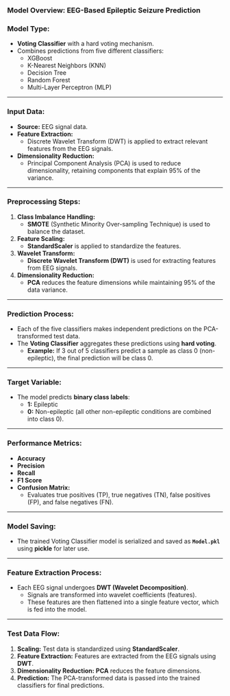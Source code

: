 ### Model Overview: EEG-Based Epileptic Seizure Prediction

### Model Type:
- **Voting Classifier** with a hard voting mechanism.
- Combines predictions from five different classifiers:
  - XGBoost
  - K-Nearest Neighbors (KNN)
  - Decision Tree
  - Random Forest
  - Multi-Layer Perceptron (MLP)

---

### Input Data:
- **Source:** EEG signal data.
- **Feature Extraction:** 
  - Discrete Wavelet Transform (DWT) is applied to extract relevant features from the EEG signals.
- **Dimensionality Reduction:**
  - Principal Component Analysis (PCA) is used to reduce dimensionality, retaining components that explain 95% of the variance.

---

### Preprocessing Steps:
1. **Class Imbalance Handling:**
   - **SMOTE** (Synthetic Minority Over-sampling Technique) is used to balance the dataset.
2. **Feature Scaling:**
   - **StandardScaler** is applied to standardize the features.
3. **Wavelet Transform:**
   - **Discrete Wavelet Transform (DWT)** is used for extracting features from EEG signals.
4. **Dimensionality Reduction:**
   - **PCA** reduces the feature dimensions while maintaining 95% of the data variance.

---

### Prediction Process:
- Each of the five classifiers makes independent predictions on the PCA-transformed test data.
- The **Voting Classifier** aggregates these predictions using **hard voting**.
  - **Example:** If 3 out of 5 classifiers predict a sample as class 0 (non-epileptic), the final prediction will be class 0.

---

### Target Variable:
- The model predicts **binary class labels**:
  - **1:** Epileptic
  - **0:** Non-epileptic (all other non-epileptic conditions are combined into class 0).

---

### Performance Metrics:
- **Accuracy**
- **Precision**
- **Recall**
- **F1 Score**
- **Confusion Matrix:**
  - Evaluates true positives (TP), true negatives (TN), false positives (FP), and false negatives (FN).

---

### Model Saving:
- The trained Voting Classifier model is serialized and saved as **`Model.pkl`** using **pickle** for later use.

---

### Feature Extraction Process:
- Each EEG signal undergoes **DWT (Wavelet Decomposition)**.
  - Signals are transformed into wavelet coefficients (features).
  - These features are then flattened into a single feature vector, which is fed into the model.

---

### Test Data Flow:
1. **Scaling:** Test data is standardized using **StandardScaler**.
2. **Feature Extraction:** Features are extracted from the EEG signals using **DWT**.
3. **Dimensionality Reduction:** **PCA** reduces the feature dimensions.
4. **Prediction:** The PCA-transformed data is passed into the trained classifiers for final predictions.
